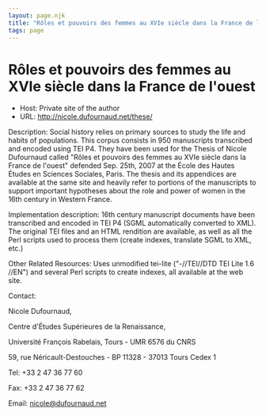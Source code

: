 ```yaml
---
layout: page.njk
title: "Rôles et pouvoirs des femmes au XVIe siècle dans la France de l'ouest"
tags: page
---
```

# Rôles et pouvoirs des femmes au XVIe siècle dans la France de l'ouest




* Host: Private site of the author
* URL: <http://nicole.dufournaud.net/these/>



Description: Social history relies on
 primary sources to study the life and habits of
 populations. This corpus consists in 950 manuscripts
 transcribed and encoded using TEI P4. They have been used
 for the Thesis of Nicole Dufournaud called "Rôles et
 pouvoirs des femmes au XVIe siècle dans la France de
 l'ouest" defended Sep. 25th, 2007 at the École des Hautes
 Études en Sciences Sociales, Paris. The thesis and its
 appendices are available at the same site and heavily
 refer to portions of the manuscripts to support important
 hypotheses about the role and power of women in the 16th
 century in Western France.



Implementation description:
 16th century manuscript documents have been transcribed and encoded in
 TEI P4 (SGML automatically converted to XML). The original TEI files
 and an HTML rendition are available, as well as all the Perl scripts
 used to process them (create indexes, translate SGML to XML, etc.)



Other Related Resources: Uses
 unmodified tei-lite ("-//TEI//DTD TEI Lite 1.6 //EN") and
 several Perl scripts to create indexes, all available at
 the web site.
 



Contact: 



Nicole Dufournaud,


Centre d'Études Supérieures de la Renaissance,


Université François Rabelais, Tours - UMR 6576 du CNRS


59, rue Néricault-Destouches - BP 11328 - 37013 Tours Cedex 1


Tel: +33 2 47 36 77 60


Fax: +33 2 47 36 77 62


Email: [nicole@dufournaud.net](mailto:nicole@dufournaud.net)





